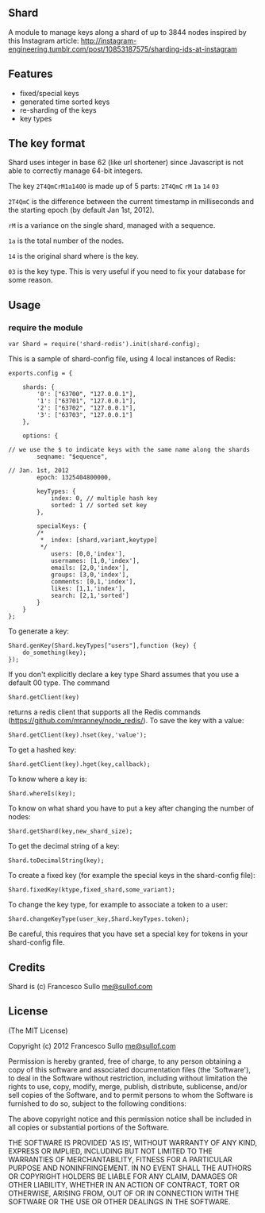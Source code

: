 ## Shard

A module to manage keys along a shard of up to 3844 nodes inspired by this Instagram article:
http://instagram-engineering.tumblr.com/post/10853187575/sharding-ids-at-instagram

## Features

 * fixed/special keys
 * generated time sorted keys
 * re-sharding of the keys
 * key types
 
## The key format

Shard uses integer in base 62 (like url shortener) since Javascript is not able to correctly manage 64-bit integers.


The key `2T4QmCrM1a1400` is made up of 5 parts: `2T4QmC` `rM` `1a` `14` `03`


`2T4QmC` is the difference between the current timestamp in milliseconds and the starting epoch (by default Jan 1st, 2012). 

`rM` is a variance on the single shard, managed with a sequence.

`1a` is the total number of the nodes.

`14` is the original shard where is the key.

`03` is the key type. This is very useful if you need to fix your database for some reason.

## Usage

### require the module

    var Shard = require('shard-redis').init(shard-config);

This is a sample of shard-config file, using 4 local instances of Redis:

	exports.config = {
			
		shards: {
		    '0': ["63700", "127.0.0.1"],
		    '1': ["63701", "127.0.0.1"],
		    '2': ["63702", "127.0.0.1"],
		    '3': ["63703", "127.0.0.1"]
		},
	
		options: {
	
	// we use the $ to indicate keys with the same name along the shards
			seqname: "$equence",
			
	// Jan. 1st, 2012		
			epoch: 1325404800000,
				
			keyTypes: {
				index: 0, // multiple hash key
				sorted: 1 // sorted set key	
			},
		
			specialKeys: {
			/*	
			 *  index: [shard,variant,keytype]
			 */	
				users: [0,0,'index'], 
				usernames: [1,0,'index'],
				emails: [2,0,'index'],
				groups: [3,0,'index'],
				comments: [0,1,'index'],
				likes: [1,1,'index'],
				search: [2,1,'sorted']
			}
		}
	};
		
To generate a key:

	Shard.genKey(Shard.keyTypes["users"],function (key) {
		do_something(key);
	});		
	
If you don't explicitly declare a key type Shard assumes that you use a default 00 type.
The command

	Shard.getClient(key)
	
returns a redis client that supports all the Redis commands (https://github.com/mranney/node_redis/).
To save the key with a value:

	Shard.getClient(key).hset(key,'value');
	
To get a hashed key:

	Shard.getClient(key).hget(key,callback);
	
To know where a key is:

	Shard.whereIs(key);

To know on what shard you have to put a key after changing the number of nodes:

	Shard.getShard(key,new_shard_size);
	
To get the decimal string of a key:

	Shard.toDecimalString(key);
	
To create a fixed key (for example the special keys in the shard-config file):

	Shard.fixedKey(ktype,fixed_shard,some_variant);
	
To change the key type, for example to associate a token to a user:

	Shard.changeKeyType(user_key,Shard.keyTypes.token);
	
Be careful, this requires that you have set a special key for tokens in your shard-config file.

			
## Credits

Shard is (c) Francesco Sullo <me@sullof.com>

## License 

(The MIT License)

Copyright (c) 2012 Francesco Sullo <me@sullof.com>

Permission is hereby granted, free of charge, to any person obtaining
a copy of this software and associated documentation files (the
'Software'), to deal in the Software without restriction, including
without limitation the rights to use, copy, modify, merge, publish,
distribute, sublicense, and/or sell copies of the Software, and to
permit persons to whom the Software is furnished to do so, subject to
the following conditions:

The above copyright notice and this permission notice shall be
included in all copies or substantial portions of the Software.

THE SOFTWARE IS PROVIDED 'AS IS', WITHOUT WARRANTY OF ANY KIND,
EXPRESS OR IMPLIED, INCLUDING BUT NOT LIMITED TO THE WARRANTIES OF
MERCHANTABILITY, FITNESS FOR A PARTICULAR PURPOSE AND NONINFRINGEMENT.
IN NO EVENT SHALL THE AUTHORS OR COPYRIGHT HOLDERS BE LIABLE FOR ANY
CLAIM, DAMAGES OR OTHER LIABILITY, WHETHER IN AN ACTION OF CONTRACT,
TORT OR OTHERWISE, ARISING FROM, OUT OF OR IN CONNECTION WITH THE
SOFTWARE OR THE USE OR OTHER DEALINGS IN THE SOFTWARE.	